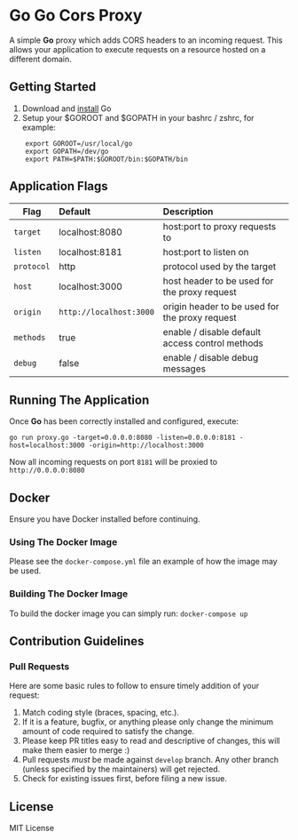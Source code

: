 # Go Go Cors Proxy

A simple **Go** proxy which adds CORS headers to an incoming request. This allows your application to execute requests on a resource hosted on a different domain.

## Getting Started

1. Download and [install](https://golang.org/doc/install) Go
2. Setup your $GOROOT and $GOPATH in your bashrc / zshrc, for example:
```
    export GOROOT=/usr/local/go
    export GOPATH=/dev/go
    export PATH=$PATH:$GOROOT/bin:$GOPATH/bin
```

## Application Flags

| Flag | Default | Description |
| -------- |:------- |:----------- |
| `target` | localhost:8080 | host:port to proxy requests to |
| `listen` | localhost:8181 | host:port to listen on |
| `protocol` | http | protocol used by the target |
| `host` | localhost:3000 | host header to be used for the proxy request |
| `origin` | `http://localhost:3000` | origin header to be used for the proxy request |
| `methods` | true | enable / disable default access control methods |
| `debug` | false | enable / disable debug messages |

## Running The Application

Once **Go** has been correctly installed and configured, execute:

`go run proxy.go -target=0.0.0.0:8080 -listen=0.0.0.0:8181 -host=localhost:3000 -origin=http://localhost:3000`

Now all incoming requests on port `8181` will be proxied to `http://0.0.0.0:8080`

## Docker

Ensure you have Docker installed before continuing.

### Using The Docker Image

Please see the `docker-compose.yml` file an example of how the image may be used.

### Building The Docker Image

To build the docker image you can simply run: `docker-compose up`

## Contribution Guidelines

### Pull Requests

Here are some basic rules to follow to ensure timely addition of your request:

  1. Match coding style (braces, spacing, etc.).
  2. If it is a feature, bugfix, or anything please only change the minimum amount of code required to satisfy the change.
  3. Please keep PR titles easy to read and descriptive of changes, this will make them easier to merge :)
  4. Pull requests _must_ be made against `develop` branch. Any other branch (unless specified by the maintainers) will get rejected.
  5. Check for existing issues first, before filing a new issue.

## License

MIT License
